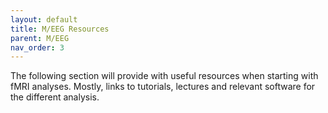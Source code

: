 ```yaml
---
layout: default
title: M/EEG Resources
parent: M/EEG
nav_order: 3
---
```


The following section will provide with useful resources when starting with fMRI analyses. Mostly, links to tutorials, lectures and relevant software for the different analysis.
